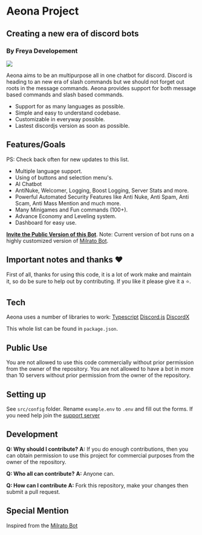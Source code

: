 # Aeona Project

## Creating a new era of discord bots

### By Freya Developement

<a href="https://aeona.xyz/support"><img src="https://aeona.xyz/logo.png"></a>

Aeona aims to be an multipurpose all in one chatbot for discord.
Discord is heading to an new era of slash commands but we should not forget out roots in the message commands.
Aeona provides support for both message based commands and slash based commands.

- Support for as many languages as possible.
- Simple and easy to understand codebase.
- Customizable in everyway possible.
- Lastest discordjs version as soon as possible.

## Features/Goals

PS: Check back often for new updates to this list.

- Multiple language support.
- Using of buttons and selection menu's.
- AI Chatbot
- AntiNuke, Welcomer, Logging, Boost Logging, Server Stats and more.
- Powerful Automated Security Features like Anti Nuke, Anti Spam, Anti Scam, Anti Mass Mention and much more.
- Many Minigames and Fun commands (100+).
- Advance Economy and Leveling system.
- Dashboard for easy use.

[**Invite the Public Version of this Bot**](https://www.aeona.xyz).
Note: Current version of bot runs on a highly customized version of [Milrato Bot](https://github.com/Tomato6966/Multipurpose-discord-bot).

## Important notes and thanks ❤️

First of all, thanks for using this code, it is a lot of work make and maintain it, so do be sure to help out by contributing.
If you like it please give it a ⭐.

## Tech

Aeona uses a number of libraries to work:
[Typescript](https://github.com/Microsoft/TypeScript)
[Discord.js](https://discord.js.org/#/)
[DiscordX](https://discordx.js.org/)

This whole list can be found in `package.json`.

## Public Use

You are not allowed to use this code commercially without prior permission from the owner of the repository.
You are not allowed to have a bot in more than 10 servers without prior permission from the owner of the repository.

## Setting up

See `src/config` folder.
Rename `example.env` to `.env` and fill out the forms.
If you need help join the [support server](https://www.aeona.xyz/support)

## Development

**Q: Why should I contribute?**
**A:** If you do enough contributions, then you can obtain permission to use this project for commercial purposes from the owner of the repository.

**Q: Who all can contribute?**
**A:** Anyone can.

**Q: How can I contribute**
**A:** Fork this repository, make your changes then submit a pull request.

## Special Mention

Inspired from the [Milrato Bot](https://github.com/Tomato6966/Multipurpose-discord-bot)

